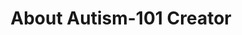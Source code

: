 ---
title: "About Autism-101 Creator"
subtitle: ""
# meta description
description: "About Autism-101 website creator."
# twitter card image
og_image: "images/autism-101-group.jpg"
draft: false
layout: "about"


# about
about:
  title: "About Autism-101"
  content: "I'm Jeff Owens, an Autistic person that is passionate about helping those who are newly diagnosed or self-diagnosed as Autistic and those who think they might be. I built this website to help Autistic people connect with each other, and to learn more about Autism."
  image: "images/autism-101-group.jpg"


# founders_quote
founders_quote:
  name: "Jeff Owens"
  subtitle: "@Autism1o1"
  image: "images/avatar/03.jpg"
  content: "Autistic people just want to be treated with respect like everyone else."


# who_we_are
who_we_are:
  title: "Who am I?"
  content: "I discovered I was Autistic in late 2021 quite by accident. I took the
    online Autism Quotient (AQ) test and scored really high. At that point I was confused
    and I really didn't know what I should do. That experience is why I created this
    website."


# our_mission
our_mission:
  title: "My mission"
  content: "I hope to inspire other Autistic people to live their best lives in a healthy
    and informed manner and to make connections with other Autistic people from around
    the world."


# fun facts
fun_facts:
  enable: false
  title: "Fun facts about us"
  fact_item:
  - icon: "fas fa-fighter-jet"
    counter: "80"
    counter_suffix: "%"
    content: "Spend 80% less time <br> on admin"

  - icon: "far fa-dot-circle"
    counter: "40"
    counter_suffix: "x"
    content: "Attract 40x more <br> the candidate"

  - icon: "fas fa-dice"
    counter: "83"
    counter_suffix: "%"
    content: "Reduce recruitment <br> agency spend"

  - icon: "fas fa-dice-d6"
    counter: "40"
    counter_suffix: "%"
    content: "Make hires 40% <br> faster"


# features_box
features_box:
  enable: false
  features_box_item:
  - icon: "fas fa-file-signature"
    title: "We care about <br> our customers"
    content: "Curabitur aliquet quam id dui posuere blandit. Donec sollicitudin molestie malesuada praesent."

  - icon: "fas fa-hands-helping"
    title: "Your design partner now <br> and in the future"
    content: "Curabitur aliquet quam id dui posuere blandit. Donec sollicitudin molestie malesuada praesent."
    
  - icon: "fas fa-headset"
    title: "Around the clock <br> support from day one"
    content: "Curabitur aliquet quam id dui posuere blandit. Donec sollicitudin molestie malesuada praesent."


# office_culture
office_culture:
  enable: false
  title: "Our Office Culture"
  content: "Create a best strategic tool, share it with your team and ensure it’s on track with intuitive dashboards."
  images:
  - image: "images/office-culture/03.jpg"
    column: "3" # column will be [ 6 or 3 ]
  - image: "images/office-culture/01.jpg"
    column: "6" # column will be [ 6 or 3 ]
  - image: "images/office-culture/02.jpg"
    column: "3" # column will be [ 6 or 3 ]
  - image: "images/office-culture/07.jpg"
    column: "6" # column will be [ 6 or 3 ]
  - image: "images/office-culture/06.jpg"
    column: "3" # column will be [ 6 or 3 ]
  - image: "images/office-culture/05.jpg"
    column: "6" # column will be [ 6 or 3 ]

  join_our_team: 
    title : "Want to Join our Team?"
    content : "Lorem ipsum dolor sit amet, consectetur adipiscing elit. Consequat eget amtempus eu at consecttur."
    button:
      enable : true
      label : "View open Positions"
      link : "career/"
---